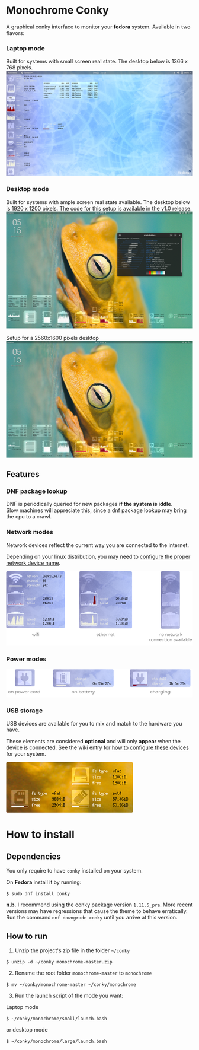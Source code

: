 # Monochrome Conky
A graphical conky interface to monitor your **fedora** system.  Available in two flavors:

### Laptop mode
Built for systems with small screen real state.  The desktop below is 1366 x 768 pixels.
![laptop](images/small-v04.png)

### Desktop mode
Built for systems with ample screen real state available.  The desktop below is 1920 x 1200 pixels.
The code for this setup is available in the [v1.0 release](https://github.com/ernesto1/monochrome/releases/tag/v1.0).
![desktop 1920px](images/large-v04.png)

Setup for a 2560x1600 pixels desktop
![desktop 2560px](images/large-v05.png)

## Features
### DNF package lookup
DNF is periodically queried for new packages **if the system is iddle**.  
Slow machines will appreciate this, since a dnf package lookup may bring the cpu to a crawl.
### Network modes
Network devices reflect the current way you are connected to the internet.

Depending on your linux distribution, you may need to [configure the proper network device name](https://github.com/ernesto1/monochrome/wiki#network-devices).

![network](images/network-modes.png)
### Power modes
![power](images/power-modes.png)
### USB storage
USB devices are available for you to mix and match to the hardware you have.

These elements are considered **optional** and will only **appear** when the device is connected.
See the wiki entry for [how to configure these devices](https://github.com/ernesto1/monochrome/wiki#usb-drives) for your system.

![usb](images/usbStorage.png)
# How to install
## Dependencies
You only require to have `conky` installed on your system.

On **Fedora** install it by running:

```
$ sudo dnf install conky
```

**n.b.** I recommend using the conky package version `1.11.5_pre`.
More recent versions may have regressions that cause the theme to behave erratically.  Run the command `dnf downgrade conky` until you arrive at this version.

## How to run
1) Unzip the project's zip file in the folder `~/conky`

```
$ unzip -d ~/conky monochrome-master.zip
```

2) Rename the root folder `monochrome-master` to `monochrome`

```
$ mv ~/conky/monochrome-master ~/conky/monochrome
```

3) Run the launch script of the mode you want:

Laptop mode

```
$ ~/conky/monochrome/small/launch.bash
```

or desktop mode

```
$ ~/conky/monochrome/large/launch.bash
```